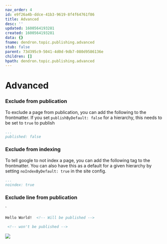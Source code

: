 ```yaml
---
nav_order: 4
id: e9f26a4b-ddce-41b3-9619-8f4f64761f86
title: Advanced
desc: ''
updated: 1600564193281
created: 1600564193281
data: {}
fname: dendron.topic.publishing.advanced
stub: false
parent: 73d395c9-5041-4d0d-9db7-080d9586136e
children: []
hpath: dendron.topic.publishing.advanced
---
```

# Advanced

### Exclude from publication

To exclude a page from publication, you can add the following to the frontmatter. If you set `publishByDefault: false` for a hierarchy, this needs to be set to `true` to publish

```yml
...
published: false
```

### Exclude from indexing

To tell google to not index a page, you can add the following tag to the frontmatter. You can also have this as a default for a given hierarchy by setting `noIndexByDefault: true` in the site config.

```yml
...
noindex: true
```

### Exclude line from publication

\`

```markdown
Hello World!  <!-- Will be published -->

 <!-- won't be published -->
```

![](https://foundation-prod-assetspublic53c57cce-8cpvgjldwysl.s3-us-west-2.amazonaws.com/assets/images/pod-local.gif)
